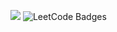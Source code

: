 ![](https://leetcard.jacoblin.cool/sarveshbhosale111?ext=heatmap)
<img src="https://leetcode-badge-showcase.vercel.app/api?username={your-leetcode-username}&animated=true" alt="LeetCode Badges"/>
